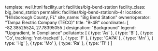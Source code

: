 template: well.html
facility_url: facilities/big-bend-station
facility_class: big_bend_station
permalink: facilities/big-bend-station/b-4r
location: "Hillsborough County, FL"
site_name: "Big Bend Station"
owner/operator: "Tampa Electric Company (TECO)"
title: "B-4R"
coordinates: [
  -82.38525524,
  27.78395055
]
designation: "Background"
legend: "Upgradient, In Compliance"
pollutants: [
  {
  type: 'As'
  },
  {
  type: 'B'
  },
  {
  type: 'Co',
  tracking: 'not-tracked'
  },
  {
  type: 'F'
  },
  {
  type: 'GAPA'
  },
  {
  type: 'Mn'
  },
  {
  type: 'Hg'
  },
  {
  type: 'Mo'
  },
  {
  type: 'Ra'
  },
  {
  type: 'Tl'
  }
]
